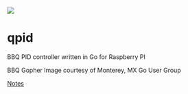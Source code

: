 [![](https://godoc.org/github.com/bbqgophers/qpid?status.svg)](http://godoc.org/github.com/bbqgophers/qpid)

# qpid
BBQ PID controller written in Go for Raspberry PI


BBQ Gopher Image courtesy of Monterey, MX Go User Group

[Notes](https://github.com/bbqgophers/links)
